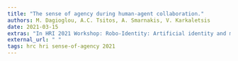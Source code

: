 ```yaml
---
title: "The sense of agency during human-agent collaboration."
authors: M. Dagioglou, A.C. Tsitos, A. Smarnakis, V. Karkaletsis
date: 2021-03-15
extras: "In HRI 2021 Workshop: Robo-Identity: Artificial identity and multi-embodiment, Boulder (Virtual), USA."
external_url: " "
tags: hrc hri sense-of-agency 2021
---
```

